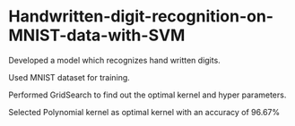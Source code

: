 # Handwritten-digit-recognition-on-MNIST-data-with-SVM

Developed a model which recognizes hand written digits. 

Used MNIST dataset for training.

Performed GridSearch to find out the optimal kernel and hyper parameters.

Selected Polynomial kernel as optimal kernel with an accuracy of 96.67%
